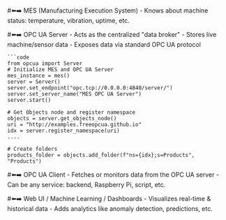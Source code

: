 #⬅️➡️ MES (Manufacturing Execution System)
    -  Knows about machine status: temperature, vibration, uptime, etc.

#⬅️➡️ OPC UA Server
    - Acts as the centralized "data broker"
    - Stores live machine/sensor data
    - Exposes data via standard OPC UA protocol

    ```code 
    from opcua import Server
    # Initialize MES and OPC UA Server
    mes_instance = mes()
    server = Server()
    server.set_endpoint("opc.tcp://0.0.0.0:4840/server/")
    server.set_server_name("MES OPC UA Server")
    server.start()
    
    # Get Objects node and register namespace
    objects = server.get_objects_node()
    uri = "http://examples.freeopcua.github.io"
    idx = server.register_namespace(uri)
    ....

    # Create folders
    products_folder = objects.add_folder(f"ns={idx};s=Products", "Products")

#⬅️➡️ OPC UA Client
    - Fetches or monitors data from the OPC UA server
    - Can be any service: backend, Raspberry Pi, script, etc.

#⬅️➡️ Web UI / Machine Learning / Dashboards
    - Visualizes real-time & historical data
    - Adds analytics like anomaly detection, predictions, etc.
